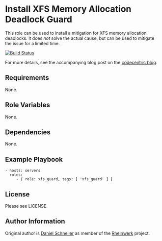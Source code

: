 Install XFS Memory Allocation Deadlock Guard
=========

This role can be used to install a mitigation for XFS memory allocation
deadlocks. It does _not_ solve the actual cause, but can be used to
mitigate the issue for a limited time.

[![Build Status](https://travis-ci.org/Rheinwerk/ansible-role-xfs_guard.svg?branch=master)](https://travis-ci.org/Rheinwerk/ansible-role-xfs_guard)

For more details, see the accompanying blog post on the [codecentric blog](https://blog.codecentric.de).


Requirements
------------

None.


Role Variables
--------------

None.


Dependencies
------------

None.


Example Playbook
----------------

    - hosts: servers
      roles:
         - { role: xfs_guard, tags: [ 'xfs_guard' ] }

License
-------

Please see LICENSE.

Author Information
------------------

Original author is [Daniel Schneller](https://github.com/dschneller) as member of the [Rheinwerk](https://github.com/Rheinwerk) project.

